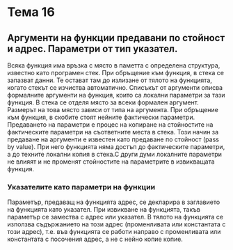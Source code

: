 # Тема 16
## Аргументи на функции предавани по стойност и адрес. Параметри от тип указател.

Всяка функция има връзка с място в паметта с определена структура, известно като програмен стек. При обръщение към функция, в стека се запазват данни. Те остават там до излизане от тялото на функцията, когато стекът се изчиства автоматично.
Списъкът от аргументи описва формалните аргументи на функция, които са локални параметри за тази функция. В стека се отделя място за всеки формален аргумент. Размерът на това място зависи от типа на аргумента. При обръщение към функция, в скобите стоят нейните фактически параметри. Предаването на параметри е процес на копиране на стойностите на фактическите параметри на съответните места в стека. Този начин за предаване на аргументи е известен като предаване по стойност (pass by value).
При него функцията няма достъп до фактическите параметри, а до техните локални копия в стека.С други думи локалните параметри не влияят и не променят стойностите на параметрите в извикващата функция.

### Указателите като параметри на функции
Параметър, предаващ на функцията адрес, се декларира в заглавието на функцията като указател. При извикване на фyнкциятa, такъв параметър се замества с адрес или указател. В тялото на функцията се използва съдържанието на този адрес (променливата или константата с този адрес), т.е. във функцията се работи направо с променливата или константата с посочения адрес, а не с нейно копие копие.
